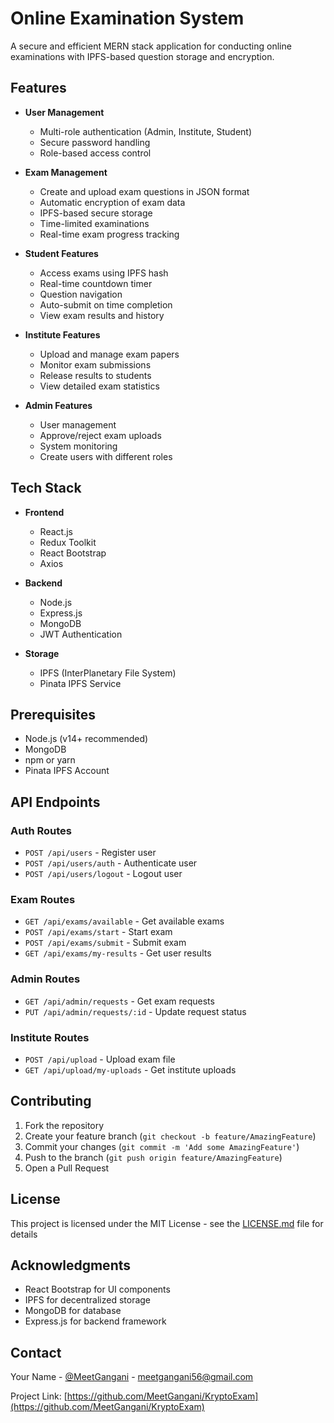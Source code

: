 # Online Examination System

A secure and efficient MERN stack application for conducting online examinations with IPFS-based question storage and encryption.

## Features

- **User Management**
  - Multi-role authentication (Admin, Institute, Student)
  - Secure password handling
  - Role-based access control

- **Exam Management**
  - Create and upload exam questions in JSON format
  - Automatic encryption of exam data
  - IPFS-based secure storage
  - Time-limited examinations
  - Real-time exam progress tracking

- **Student Features**
  - Access exams using IPFS hash
  - Real-time countdown timer
  - Question navigation
  - Auto-submit on time completion
  - View exam results and history

- **Institute Features**
  - Upload and manage exam papers
  - Monitor exam submissions
  - Release results to students
  - View detailed exam statistics

- **Admin Features**
  - User management
  - Approve/reject exam uploads
  - System monitoring
  - Create users with different roles

## Tech Stack

- **Frontend**
  - React.js
  - Redux Toolkit
  - React Bootstrap
  - Axios

- **Backend**
  - Node.js
  - Express.js
  - MongoDB
  - JWT Authentication

- **Storage**
  - IPFS (InterPlanetary File System)
  - Pinata IPFS Service

## Prerequisites

- Node.js (v14+ recommended)
- MongoDB
- npm or yarn
- Pinata IPFS Account


## API Endpoints

### Auth Routes
- `POST /api/users` - Register user
- `POST /api/users/auth` - Authenticate user
- `POST /api/users/logout` - Logout user

### Exam Routes
- `GET /api/exams/available` - Get available exams
- `POST /api/exams/start` - Start exam
- `POST /api/exams/submit` - Submit exam
- `GET /api/exams/my-results` - Get user results

### Admin Routes
- `GET /api/admin/requests` - Get exam requests
- `PUT /api/admin/requests/:id` - Update request status

### Institute Routes
- `POST /api/upload` - Upload exam file
- `GET /api/upload/my-uploads` - Get institute uploads

## Contributing

1. Fork the repository
2. Create your feature branch (`git checkout -b feature/AmazingFeature`)
3. Commit your changes (`git commit -m 'Add some AmazingFeature'`)
4. Push to the branch (`git push origin feature/AmazingFeature`)
5. Open a Pull Request

## License

This project is licensed under the MIT License - see the [LICENSE.md](LICENSE.md) file for details

## Acknowledgments

- React Bootstrap for UI components
- IPFS for decentralized storage
- MongoDB for database
- Express.js for backend framework

## Contact

Your Name - [@MeetGangani](https://www.linkedin.com/in/meet-gangani-166750254/) - meetgangani56@gmail.com

Project Link: [https://github.com/MeetGangani/KryptoExam](https://github.com/MeetGangani/KryptoExam)
